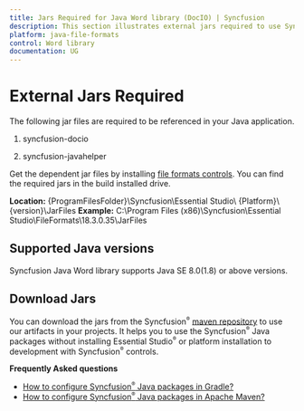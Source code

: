 ```yaml
---
title: Jars Required for Java Word library (DocIO) | Syncfusion
description: This section illustrates external jars required to use Syncfusion Java Word library (DocIO) in Java application
platform: java-file-formats
control: Word library
documentation: UG
---
```


# External Jars Required

The following jar files are required to be referenced in your Java application.

1. syncfusion-docio

2. syncfusion-javahelper

Get the dependent jar files by installing [file formats controls](https://www.syncfusion.com/sales/products/fileformats?utm_source=ug&utm_medium=listing&utm_campaign=java-word-library#). You can find the required jars in the build installed drive.

**Location:** {ProgramFilesFolder}\Syncfusion\Essential Studio\ {Platform}\ {version}\JarFiles
**Example:** C:\Program Files (x86)\Syncfusion\Essential Studio\FileFormats\18.3.0.35\JarFiles 


## Supported Java versions

Syncfusion Java Word library supports Java SE 8.0(1.8) or above versions.

## Download Jars

You can download the jars from the Syncfusion<sup style="font-size:70%">&reg;</sup> [maven repository](https://jars.syncfusion.com/) to use our artifacts in your projects. It helps you to use the Syncfusion<sup style="font-size:70%">&reg;</sup> Java packages without installing Essential Studio<sup style="font-size:70%">&reg;</sup>  or platform installation to development with Syncfusion<sup style="font-size:70%">&reg;</sup> controls.

**Frequently Asked questions**

* [How to configure Syncfusion<sup style="font-size:70%">&reg;</sup> Java packages in Gradle?](https://help.syncfusion.com/document-processing/word/word-library/java/installation/configure-to-download-syncfusion-java-packages-from-gradle)
* [How to configure Syncfusion<sup style="font-size:70%">&reg;</sup> Java packages in Apache Maven?](https://help.syncfusion.com/document-processing/word/word-library/java/installation/configure-to-download-syncfusion-java-packages-from-apache-maven)

